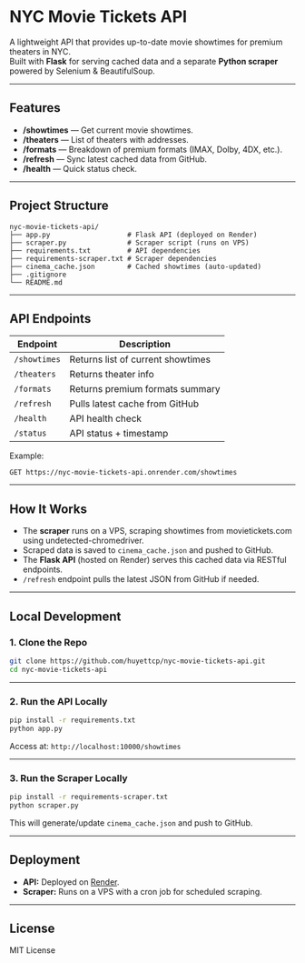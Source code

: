 # NYC Movie Tickets API

A lightweight API that provides up-to-date movie showtimes for premium theaters in NYC.  
Built with **Flask** for serving cached data and a separate **Python scraper** powered by Selenium & BeautifulSoup.

---

## Features
- **/showtimes** — Get current movie showtimes.
- **/theaters** — List of theaters with addresses.
- **/formats** — Breakdown of premium formats (IMAX, Dolby, 4DX, etc.).
- **/refresh** — Sync latest cached data from GitHub.
- **/health** — Quick status check.

---

## Project Structure

```
nyc-movie-tickets-api/
├── app.py                   # Flask API (deployed on Render)
├── scraper.py               # Scraper script (runs on VPS)
├── requirements.txt         # API dependencies
├── requirements-scraper.txt # Scraper dependencies
├── cinema_cache.json        # Cached showtimes (auto-updated)
├── .gitignore
└── README.md
```

---

## API Endpoints

| Endpoint       | Description                          |
|----------------|--------------------------------------|
| `/showtimes`   | Returns list of current showtimes    |
| `/theaters`    | Returns theater info                 |
| `/formats`     | Returns premium formats summary      |
| `/refresh`     | Pulls latest cache from GitHub       |
| `/health`      | API health check                     |
| `/status`      | API status + timestamp               |

Example:

```
GET https://nyc-movie-tickets-api.onrender.com/showtimes
```

---

## How It Works

- The **scraper** runs on a VPS, scraping showtimes from movietickets.com using undetected-chromedriver.
- Scraped data is saved to `cinema_cache.json` and pushed to GitHub.
- The **Flask API** (hosted on Render) serves this cached data via RESTful endpoints.
- `/refresh` endpoint pulls the latest JSON from GitHub if needed.

---

## Local Development

### 1. Clone the Repo
```bash
git clone https://github.com/huyettcp/nyc-movie-tickets-api.git
cd nyc-movie-tickets-api
```

---

### 2. Run the API Locally
```bash
pip install -r requirements.txt
python app.py
```
Access at: `http://localhost:10000/showtimes`

---

### 3. Run the Scraper Locally
```bash
pip install -r requirements-scraper.txt
python scraper.py
```
This will generate/update `cinema_cache.json` and push to GitHub.

---

## Deployment

- **API:** Deployed on [Render](https://render.com).
- **Scraper:** Runs on a VPS with a cron job for scheduled scraping.

---

## License
MIT License